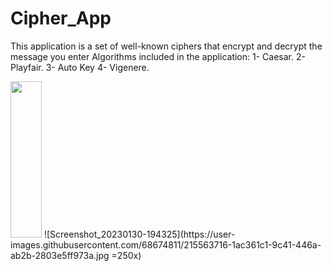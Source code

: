 # Cipher_App
This application is a set of well-known ciphers that encrypt and decrypt the message you enter
Algorithms included in the application:
1- Caesar.
2- Playfair.
3- Auto Key
4- Vigenere.

<img src="(https://user-images.githubusercontent.com/68674811/215563716-1ac361c1-9c41-446a-ab2b-2803e5ff973a.jpg" width="50" height="250"/>
![Screenshot_20230130-194325](https://user-images.githubusercontent.com/68674811/215563716-1ac361c1-9c41-446a-ab2b-2803e5ff973a.jpg =250x)
